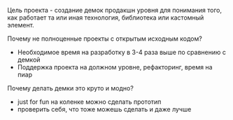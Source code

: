 Цель проекта - создание демок продакшн уровня для понимания того, как работает та или иная технология, библиотека или кастомный элемент.

Почему не полноценные проекты с открытым исходным кодом?

 * Необходимое время на разработку в 3-4 раза выше по сравнению с демкой
 * Поддержка проекта на должном уровне, рефакторинг, время на пиар

Почему делать демки это круто и модно?

* just for fun на коленке можно сделать прототип
* проверить себя, что тоже можешь сделать и даже лучше
